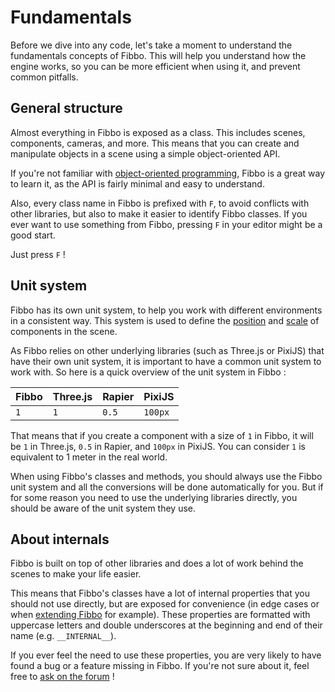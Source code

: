 # Fundamentals

Before we dive into any code, let's take a moment to understand the fundamentals concepts of Fibbo. This will help you understand how the engine works, so you can be more efficient when using it, and prevent common pitfalls.

## General structure

Almost everything in Fibbo is exposed as a class. This includes scenes, components, cameras, and more. This means that you can create and manipulate objects in a scene using a simple object-oriented API.

If you're not familiar with [object-oriented programming](https://developer.mozilla.org/en-US/docs/Learn/JavaScript/Objects/Object-oriented_programming), Fibbo is a great way to learn it, as the API is fairly minimal and easy to understand.

Also, every class name in Fibbo is prefixed with `F`, to avoid conflicts with other libraries, but also to make it easier to identify Fibbo classes. If you ever want to use something from Fibbo, pressing `F` in your editor might be a good start.

Just press `F` !

## Unit system

Fibbo has its own unit system, to help you work with different environments in a consistent way. This system is used to define the [position](/guide/core/transforms#position) and [scale](/guide/core/transforms#scale) of components in the scene.

As Fibbo relies on other underlying libraries (such as Three.js or PixiJS) that have their own unit system, it is important to have a common unit system to work with.
So here is a quick overview of the unit system in Fibbo :

| Fibbo | Three.js | Rapier | PixiJS  |
| ----- | -------- | ------ | ------- |
| `1`   | `1`      | `0.5`  | `100px` |

That means that if you create a component with a size of `1` in Fibbo, it will be `1` in Three.js, `0.5` in Rapier, and `100px` in PixiJS. You can consider `1` is equivalent to 1 meter in the real world.

When using Fibbo's classes and methods, you should always use the Fibbo unit system and all the conversions will be done automatically for you.
But if for some reason you need to use the underlying libraries directly, you should be aware of the unit system they use.

## About internals

Fibbo is built on top of other libraries and does a lot of work behind the scenes to make your life easier.

This means that Fibbo's classes have a lot of internal properties that you should not use directly, but are exposed for convenience (in edge cases or when [extending Fibbo](/more/extending-fibbo) for example). These properties are formatted with uppercase letters and double underscores at the beginning and end of their name (e.g. `__INTERNAL__`).

If you ever feel the need to use these properties, you are very likely to have found a bug or a feature missing in Fibbo. If you're not sure about it, feel free to [ask on the forum](https://github.com/orgs/fibbojs/discussions) !
